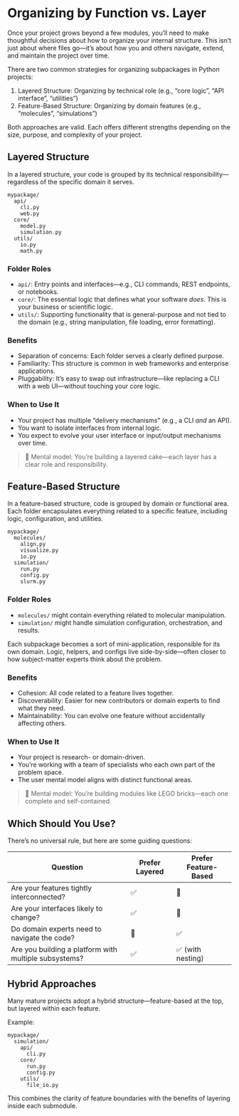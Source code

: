 # Organizing by Function vs. Layer

Once your project grows beyond a few modules, you’ll need to make thoughtful decisions about how to organize your internal structure. This isn’t just about where files go—it’s about how you and others navigate, extend, and maintain the project over time.

There are two common strategies for organizing subpackages in Python projects:

1. Layered Structure: Organizing by technical role (e.g., “core logic”, “API interface”, “utilities”)
2. Feature-Based Structure: Organizing by domain features (e.g., “molecules”, “simulations”)

Both approaches are valid. Each offers different strengths depending on the size, purpose, and complexity of your project.

## Layered Structure

In a layered structure, your code is grouped by its technical responsibility—regardless of the specific domain it serves.

```
mypackage/
  api/
    cli.py
    web.py
  core/
    model.py
    simulation.py
  utils/
    io.py
    math.py
```

### Folder Roles

- `api/`: Entry points and interfaces—e.g., CLI commands, REST endpoints, or notebooks.
- `core/`: The essential logic that defines what your software *does*. This is your business or scientific logic.
- `utils/`: Supporting functionality that is general-purpose and not tied to the domain (e.g., string manipulation, file loading, error formatting).

### Benefits

- Separation of concerns: Each folder serves a clearly defined purpose.
- Familiarity: This structure is common in web frameworks and enterprise applications.
- Pluggability: It’s easy to swap out infrastructure—like replacing a CLI with a web UI—without touching your core logic.

### When to Use It

- Your project has multiple “delivery mechanisms” (e.g., a CLI *and* an API).
- You want to isolate interfaces from internal logic.
- You expect to evolve your user interface or input/output mechanisms over time.

> 🧠 Mental model: You’re building a layered cake—each layer has a clear role and responsibility.

## Feature-Based Structure

In a feature-based structure, code is grouped by domain or functional area. Each folder encapsulates everything related to a specific feature, including logic, configuration, and utilities.

```
mypackage/
  molecules/
    align.py
    visualize.py
    io.py
  simulation/
    run.py
    config.py
    slurm.py
```

### Folder Roles

- `molecules/` might contain everything related to molecular manipulation.
- `simulation/` might handle simulation configuration, orchestration, and results.

Each subpackage becomes a sort of mini-application, responsible for its own domain. Logic, helpers, and configs live side-by-side—often closer to how subject-matter experts think about the problem.

### Benefits

- Cohesion: All code related to a feature lives together.
- Discoverability: Easier for new contributors or domain experts to find what they need.
- Maintainability: You can evolve one feature without accidentally affecting others.

### When to Use It

- Your project is research- or domain-driven.
- You’re working with a team of specialists who each own part of the problem space.
- The user mental model aligns with distinct functional areas.

> 🧠 Mental model: You’re building modules like LEGO bricks—each one complete and self-contained.

## Which Should You Use?

There’s no universal rule, but here are some guiding questions:

| Question                                              | Prefer Layered | Prefer Feature-Based |
| ----------------------------------------------------- | -------------- | -------------------- |
| Are your features tightly interconnected?             | ✅              | 🚫                   |
| Are your interfaces likely to change?                 | ✅              | 🚫                   |
| Do domain experts need to navigate the code?          | 🚫             | ✅                    |
| Are you building a platform with multiple subsystems? | ✅              | ✅ (with nesting)     |

## Hybrid Approaches

Many mature projects adopt a hybrid structure—feature-based at the top, but layered within each feature.

Example:

```
mypackage/
  simulation/
    api/
      cli.py
    core/
      run.py
      config.py
    utils/
      file_io.py
```

This combines the clarity of feature boundaries with the benefits of layering inside each submodule.
